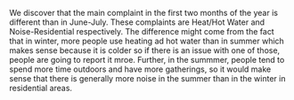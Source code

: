 We discover that the main complaint in the first two months of the year is 
different than in June-July. These complaints are Heat/Hot Water and Noise-Residential
respectively. The difference might come from the fact that in winter, more people use heating
ad hot water than in summer which makes sense because it is colder so if there is an issue with
one of those, people are going to report it mroe. Further, in the summmer, people tend
to spend more time outdoors and have more gatherings, so it would make sense that there is generally
more noise in the summer than in the winter in residential areas.
